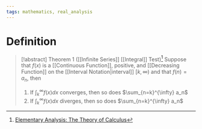 ```yaml
---
tags: mathematics, real_analysis
---
```


# Definition

> [!abstract] Theorem 1 ([[Infinite Series]] [[Integral]] Test)[^1]
> Suppose that $f(x)$ is a [[Continuous Function]], positive, and [[Decreasing Function]] on the [[Interval Notation|interval]] $[k, \infty)$ and that $f(n) = a_n$, then
> 1) If $\int_{k}^{\infty} f(x) dx$ converges, then so does $\sum_{n=k}^{\infty} a_n$
> 2) If $\int_{k}^{\infty} f(x) dx$ diverges, then so does $\sum_{n=k}^{\infty} a_n$

[^1]: [Elementary Analysis: The Theory of Calculus](zotero://open-pdf/library/items/GUY2WR3V?page=118)
